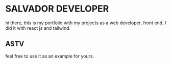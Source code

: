 # SALVADOR DEVELOPER

hi there, this is my portfolio with my projects as a web developer, front end, I did it with react js and tailwind.

## ASTV

feel free to use it as an example for yours.

